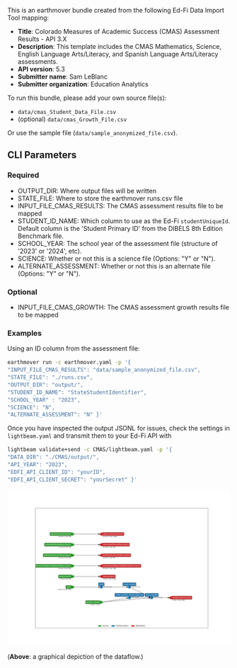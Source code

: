 This is an earthmover bundle created from the following Ed-Fi Data Import Tool mapping:
* **Title**: Colorado Measures of Academic Success (CMAS) Assessment Results - API 3.X
* **Description**: This template includes the CMAS Mathematics, Science, English Language Arts/Literacy, and Spanish Language Arts/Literacy assessments. 
* **API version**: 5.3
* **Submitter name**: Sam LeBlanc
* **Submitter organization**: Education Analytics

To run this bundle, please add your own source file(s):
* <code>data/cmas_Student_Data_File.csv</code>
* (optional) <code>data/cmas_Growth_File.csv</code> 

Or use the sample file (`data/sample_anonymized_file.csv`).

## CLI Parameters

### Required
- OUTPUT_DIR: Where output files will be written
- STATE_FILE: Where to store the earthmover runs.csv file
- INPUT_FILE_CMAS_RESULTS: The CMAS assessment results file to be mapped
- STUDENT_ID_NAME: Which column to use as the Ed-Fi `studentUniqueId`. Default column is the 'Student Primary ID' from the DIBELS 8th Edition Benchmark file.
- SCHOOL_YEAR: The school year of the assessment file (structure of '2023' or '2024', etc).
- SCIENCE: Whether or not this is a science file (Options: "Y" or "N").
- ALTERNATE_ASSESSMENT: Whether or not this is an alternate file (Options: "Y" or "N").

### Optional
- INPUT_FILE_CMAS_GROWTH: The CMAS assessment growth results file to be mapped

### Examples
Using an ID column from the assessment file:
```bash
earthmover run -c earthmover.yaml -p '{
"INPUT_FILE_CMAS_RESULTS": "data/sample_anonymized_file.csv",
"STATE_FILE": "./runs.csv",
"OUTPUT_DIR": "output/",
"STUDENT_ID_NAME": "StateStudentIdentifier",
"SCHOOL_YEAR" : "2023",
"SCIENCE": "N",
"ALTERNATE_ASSESSMENT": "N" }'
```

Once you have inspected the output JSONL for issues, check the settings in `lightbeam.yaml` and transmit them to your Ed-Fi API with
```bash
lightbeam validate+send -c CMAS/lightbeam.yaml -p '{
"DATA_DIR": "./CMAS/output/",
"API_YEAR": "2023",
"EDFI_API_CLIENT_ID": "yourID",
"EDFI_API_CLIENT_SECRET": "yourSecret" }'
```

![DAG view of transformations](graph.png)

(**Above**: a graphical depiction of the dataflow.)